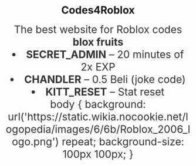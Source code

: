 
<header class="modern-header">
        <div class="container">
            <h1 class="site-title">Codes4Roblox</h1>
            <h2 class="site-subheading" style="font-size:2em; font-weight:normal; margin-top:10px; color:#333;">The best website for Roblox codes
                 <strong>blox fruits</strong>          <li><strong>SECRET_ADMIN</strong> – 20 minutes of 2x EXP</li>
                <li><strong>CHANDLER</strong> – 0.5 Beli (joke code)</li>
                <li><strong>KITT_RESET</strong> – Stat reset</li>
   body {
    background: url('https://static.wikia.nocookie.net/logopedia/images/6/6b/Roblox_2006_logo.png') repeat;
    background-size: 100px 100px;
}
